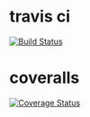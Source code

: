 # travis ci
[![Build Status](https://travis-ci.com/sizxle/cakes.svg?token=XHPSwK5e495fQBCLyqAJ&branch=master)](https://travis-ci.com/sizxle/cakes)

# coveralls
[![Coverage Status](https://coveralls.io/repos/github/sizxle/prac/badge.svg?branch=master)](https://coveralls.io/github/sizxle/prac?branch=master)




